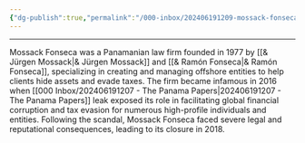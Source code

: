 ```yaml
---
{"dg-publish":true,"permalink":"/000-inbox/202406191209-mossack-fonseca/","created":"2024-06-19T12:09:06.000-04:00","updated":"2025-03-21T17:08:45.000-04:00"}
---
```


---

Mossack Fonseca was a Panamanian law firm founded in 1977 by [[& Jürgen Mossack\|& Jürgen Mossack]] and [[& Ramón Fonseca\|& Ramón Fonseca]], specializing in creating and managing offshore entities to help clients hide assets and evade taxes. The firm became infamous in 2016 when [[000 Inbox/202406191207 - The Panama Papers\|202406191207 - The Panama Papers]] leak exposed its role in facilitating global financial corruption and tax evasion for numerous high-profile individuals and entities. Following the scandal, Mossack Fonseca faced severe legal and reputational consequences, leading to its closure in 2018.